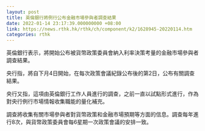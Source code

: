 ```yaml
---
layout: post
title: 英倫銀行將例行公布金融市場參與者調查結果
date: 2022-01-14 23:17:39.000000000 +08:00
link: https://news.rthk.hk/rthk/ch/component/k2/1628945-20220114.htm
categories: rthk
---
```


英倫銀行表示，將開始公布被貨幣政策委員會納入利率決策考量的金融市場參與者調查結果。

央行指，將自下月4日開始，在每次政策會議紀錄公布後的第2日，公布有關調查結果。

央行又指，這項由英倫銀行工作人員進行的調查，之前一直以試點形式進行，作為對央行例行市場情報收集職能的量化補充。

調查將收集有關市場參與者對貨幣政策和金融市場預期等方面的信息。調查每年進行8次，與貨幣政策委員會每6星期一次政策會議的安排一致。
